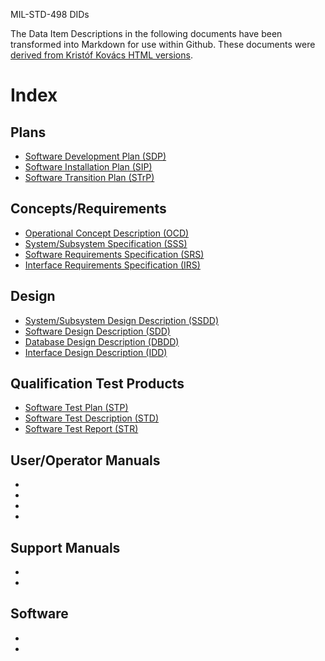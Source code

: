 MIL-STD-498 DIDs

The Data Item Descriptions in the following documents have been transformed into
Markdown for use within Github. These documents were [derived from Kristóf Kovács
HTML versions](https://github.com/kkovacs/MIL-STD-498-templates-html/).

# Index

## Plans

* [Software Development Plan (SDP)](SDP.md)
* [Software Installation Plan (SIP)](SIP.md)
* [Software Transition Plan (STrP)](STrP.md)

## Concepts/Requirements

* [Operational Concept Description (OCD)](OCD.md)
* [System/Subsystem Specification (SSS)](SSS.md)
* [Software Requirements Specification (SRS)](SRS.md)
* [Interface Requirements Specification (IRS)](IRS.md)

## Design

* [System/Subsystem Design Description (SSDD)](SSDD.md)
* [Software Design Description (SDD)](SDD.md)
* [Database Design Description (DBDD)](DBDD.md)
* [Interface Design Description (IDD)](IDD.md)

## Qualification Test Products

* [Software Test Plan (STP)](STP.md)
* [Software Test Description (STD)](STD.md)
* [Software Test Report (STR)](STR.md)

## User/Operator Manuals

* []()
* []()
* []()
* []()

## Support Manuals

* []()
* []()

## Software

* []()
* []()

